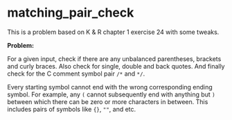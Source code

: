 # matching_pair_check

This is a problem based on K & R chapter 1 exercise 24 with some tweaks.

**Problem:**

For a given input, check if there are any unbalanced parentheses, brackets and curly braces. Also check
for single, double and back quotes. And finally check for the C comment symbol pair `/*` and `*/`.

Every starting symbol cannot end with the wrong corresponding ending symbol. For example, any `(` cannot
subsequently end with anything but `)` between which there can be zero or more characters in between. This
includes pairs of symbols like `{}`, `""`, and etc.
